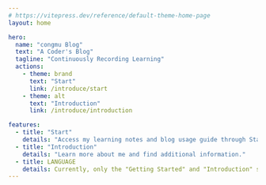 ```yaml
---
# https://vitepress.dev/reference/default-theme-home-page
layout: home

hero:
  name: "congmu Blog"
  text: "A Coder's Blog"
  tagline: "Continuously Recording Learning"
  actions:
    - theme: brand
      text: "Start"
      link: /introduce/start
    - theme: alt
      text: "Introduction"
      link: /introduce/introduction

features:
  - title: "Start"
    details: "Access my learning notes and blog usage guide through Start."
  - title: "Introduction"
    details: "Learn more about me and find additional information."
  - title: LANGUAGE
    details: Currently, only the "Getting Started" and "Introduction" sections are available in English. The rest of the notes are not supported at this time. Apologies for the inconvenience.
---
```

